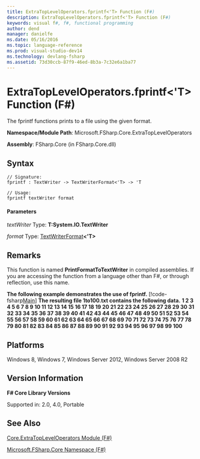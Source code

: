 ```yaml
---
title: ExtraTopLevelOperators.fprintf<'T> Function (F#)
description: ExtraTopLevelOperators.fprintf<'T> Function (F#)
keywords: visual f#, f#, functional programming
author: dend
manager: danielfe
ms.date: 05/16/2016
ms.topic: language-reference
ms.prod: visual-studio-dev14
ms.technology: devlang-fsharp
ms.assetid: 73d30ccb-87f9-46ed-8b3a-7c32e6a1ba77 
---
```


# ExtraTopLevelOperators.fprintf<'T> Function (F#)

The fprintf functions prints to a file using the given format.

**Namespace/Module Path**: Microsoft.FSharp.Core.ExtraTopLevelOperators

**Assembly**: FSharp.Core (in FSharp.Core.dll)


## Syntax

```
// Signature:
fprintf : TextWriter -> TextWriterFormat<'T> -> 'T

// Usage:
fprintf textWriter format
```

#### Parameters
*textWriter*
Type: **T:System.IO.TextWriter**


*format*
Type: [TextWriterFormat](https://msdn.microsoft.com/library/2080c4a5-7bdd-4a01-8e01-10b498af92de)**&lt;'T&gt;**




## Remarks
This function is named **PrintFormatToTextWriter** in compiled assemblies. If you are accessing the function from a language other than F#, or through reflection, use this name.

**The following example demonstrates the use of fprintf.**
[!code-fsharp[Main](snippets/fscorelib2/snippet7.fs)]
**The resulting file 1to100.txt contains the following data.**
**1 2 3 4 5 6 7 8 9 10 11 12 13 14 15 16 17 18 19 20 21 22 23 24 25 26 27 28 29 30 31 32 33 34 35 36 37 38 39 40 41 42 43 44 45 46 47 48 49 50 51 52 53 54 55 56 57 58 59 60 61 62 63 64 65 66 67 68 69 70 71 72 73 74 75 76 77 78 79 80 81 82 83 84 85 86 87 88 89 90 91 92 93 94 95 96 97 98 99 100**
## Platforms
Windows 8, Windows 7, Windows Server 2012, Windows Server 2008 R2


## Version Information
**F# Core Library Versions**

Supported in: 2.0, 4.0, Portable




## See Also
[Core.ExtraTopLevelOperators Module &#40;F&#35;&#41;](Core.ExtraTopLevelOperators-Module-%5BFSharp%5D.md)

[Microsoft.FSharp.Core Namespace &#40;F&#35;&#41;](Microsoft.FSharp.Core-Namespace-%5BFSharp%5D.md)

